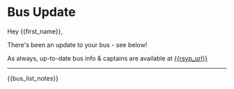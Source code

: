 # Bus Update

Hey {{first_name}},

There's been an update to your bus - see below!

As always, up-to-date bus info &amp; captains are available at [{{rsvp_url}}]({{rsvp_url}})

<hr />

{{bus_list_notes}}
